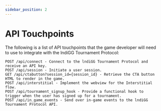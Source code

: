 ```yaml
---
sidebar_position: 2
---
```


# API Touchpoints

The following is a list of API touchpoints that the game developer will need to use to integrate with the lndiGG Tournament Protocol:

```text
POST /api/connect - Connect to the lndiGG Tournament Protocol and receive an API key.
POST /api/session - Initiate a user session.
GET /api/ctabutton?session_id={session_id} - Retrieve the CTA button HTML to render in the game.
POST /api/interstitial - Implement the webview for the Interstitial flow.
POST /api/tournament_signup_hook - Provide a functional hook to trigger when the user has signed up for a tournament.
POST /api/in_game_events - Send over in-game events to the lndiGG Tournament Protocol API.
```
